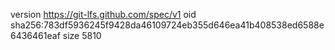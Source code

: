 version https://git-lfs.github.com/spec/v1
oid sha256:783df5936245f9428da46109724eb355d646ea41b408538ed6588e6436461eaf
size 5810

